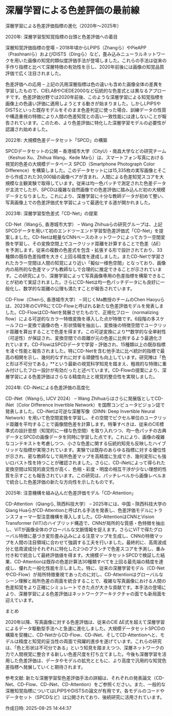 # 深層学習による色差評価の最前線

深層学習による色差評価指標の進化（2020年～2025年）

2020年: 深層学習型知覚指標の台頭と色差評価への着目

深層知覚評価指標の登場 – 2018年頃からLPIPS（Zhangら）やPieAPP（Prashnaniら）およびDISTS（Dingら）など，畳み込みニューラルネットワークを用いた画像の知覚的類似度評価手法が登場しました。これらの手法は従来の手作り指標と比べて深層特徴の有効性を示し、2020年前後には画像の知覚品質評価で広く注目されました。

色差評価への応用 – 上記の汎用深層指標は色の違いも含めた画像全体の差異を学習したもので、CIELABやCIEDE2000など伝統的な色差式とは異なるアプローチです。色差評価分野では2020年前後、このような深層学習による知覚指標を画像上の色違い評価に適用しようとする動きが始まりました。しかしLPIPSやDISTSといった既存モデルをそのまま色差判定に使った場合、訓練データの性質や構造重視の特徴により人間の色差知覚との高い一致性能には達しないことが報告されています。このため、より色差評価に特化した深層学習モデルの必要性が認識され始めました。


2022年: 大規模色差データセット「SPCD」の構築

SPCDデータセットの公開 – 香港城市大学（CityU）・南昌大学などの研究チーム（Keshuo Xu、Zhihua Wang、Kede Maら）は、スマートフォン写真における視覚的色差の大規模データベース SPCD（Smartphone Photograph Color Difference）を構築しました。このデータセットには15,335枚の実写画像とそこから作成された30,000組の画像ペアが含まれ、人間による色差知覚スコアを大規模な主観実験で取得しています。従来は均一色パッチで測定された色差データが主流でしたが、SPCDは複雑な自然画像での色差評価に踏み込んだ初の大規模データとなりました。これにより、深層学習に十分な教師データが初めて整い、写真画像上での色差評価式を学習によって最適化する道が開かれました。


2023年: 深層学習型色差式「CD-Net」の提案

CD-Net（Wangら, 香港城市大学） – Wang Zhihuaらの研究グループは、上記SPCDデータを用いて初のエンドツーエンド学習型色差評価式「CD-Net」を提案しました。CD-Netは軽量なCNNベースのネットワークによってカラー空間変換を学習し、その変換空間上でユークリッド距離を計算することで色差（ΔE）を予測します。従来の複数の色差式を包含・拡張する形で設計されており、33種類の既存色差指標を大きく上回る精度を達成しました。またCD-Netで学習されたカラー空間は人間の知覚により近い「擬似一様色空間」となっており、画像内の局所的な色差マップも教師なしで合理的に推定できることが示されています。この研究により、深層学習によって写真画像専用の色差指標を構築できることが初めて実証されました。さらにCD-Netは均一色パッチデータにも良好に一般化し、数学的な距離の公理も満たすことが報告されています。

CD-Flow（Chenら, 香港城市大学） – 同じくMa教授のチームのChen Haoyuらは、2023年のCVPRにてCD-Flowと呼ばれる新たな色差評価モデルを発表しました。CD-FlowはCD-Netを発展させたもので、正規化フロー（normalizing flow）による可逆的なカラー特徴変換を導入した点が特徴です。6段階の多スケールフロー変換で画像の色・形状情報を抽出し、変換後の特徴空間でユークリッド距離を算出することで色差を得ます。この可逆変換により**数学的な全単射性（可逆性）が保証され、変換空間での距離が元の色差に比例するよう最適化されています。CD-FlowはSPCDデータで学習・評価され、15種類以上の既存指標を凌ぐ性能と報告されました。特にCD-Netを含む他手法に比べ統計的指標で最高の相関を示し、幾何的なずれに対する頑健性も向上しています。研究陣は「色と形は不可分である」**という最新の視覚科学知見を踏まえ、粗視的な特徴に重み付けしたフロー設計が有効だったと述べています。CD-Flowの提案により、深層学習による色差評価はさらなる精度向上と視覚的整合性を実現しました。


2024年: CD-iNetによる色差評価の高度化

CD-iNet（Wangら, IJCV 2024） – Wang Zhihuaらはさらに発展版としてCD-iNet（Color Difference Invertible Network）を国際コンピュータビジョン誌で発表しました。CD-iNetは可逆な深層写像（DINN: Deep Invertible Neural Network）を用いて色空間変換を学習し、その空間でピクセル単位のユークリッド距離を平均することで画像間色差を計算します。特筆すべきは、従来のCIE標準式の設計思想（知覚的に一様な色空間）を取り入れつつ、均一色パッチの古典データとSPCDの画像データを同時に学習した点です。これにより、画像の複雑なコンテキストを考慮しつつ、小さな色差に関する伝統的知見も反映したハイブリッドな指標が実現されています。実験では既存のあらゆる指標に対する優位性が示され、密な教師なしで局所色差マップを高精度に生成でき、幾何変形にも強いロバスト性を持つことが確認されました。さらに、CD-iNetによって得られた変換空間は知覚的直交性が高く、色相・彩度・明度の相互干渉が少ない理想的性質を示すことも報告されています。この研究は、パッチレベルから画像レベルまで統合した色差評価の新たな方向性を示したものです。


2025年: 注意機構を組み込んだ色差評価モデル「CD-Attention」

CD-Attention（Qiangら, 陝西科技大学） – 2025年には、中国・陝西科技大学のQiang HuaらがCD-Attentionと呼ばれる手法を発表し、色差評価モデルにトランスフォーマー型注意機構を導入しました。CD-AttentionはCNNとVision Transformer (ViT)のハイブリッド構造で、CNNが局所的な質感・色特徴を抽出し、ViTが画像全体のグローバルな文脈情報を捉えます。さらにViTで得たグローバル特徴に基づき変形畳み込みによる注意マップを生成し、CNNの特徴マップを人間の注目領域に合わせて強調する工夫を行いました。最終的に、高周波成分と低周波成分それぞれに特化した2つのブランチで色差スコアを予測し、重み付き和で統合して最終評価値を得ます。大規模データセットSPCDで検証した結果、CD-Attentionは既存の色差計算法30種類すべてを上回る最先端の精度を達成し、優れた一般化性能を示しました。特に、従来の深層学習モデル（CD-NetやCD-Flow）が局所特徴重視であったのに対し、CD-Attentionはグローバルなシーン理解と局所色差の両面を統合することで、複雑な写真画像における人間の色差知覚をより正確にシミュレートできた点が大きな貢献です。本手法の登場により、深層学習による色差評価はネットワークアーキテクチャの面でも新局面を迎えています。


まとめ

2020年以降、写真画像に対する色差評価は、従来のCIE ΔE式を超えて深層学習によるデータ駆動型手法へと急速に進化しました。大規模データセットSPCDの構築を契機に、CD-NetからCD-Flow、CD-iNet、そしてCD-Attentionへと、モデルは精度と知覚的妥当性の両面で飛躍的進歩を遂げています。これらの研究は、「色と形状は不可分である」という知見を踏まえつつ、深層ネットワークの力で人間視覚に整合する新しい色差尺度を打ち立てました。今後も深層学習を活用した色差評価は、データやモデルの拡充とともに、より高度で汎用的な知覚色差指標へ発展していくと期待されます。

参考文献: 新たな深層学習型色差評価手法の詳細は、それぞれの発表論文（CD-Net、CD-Flow、CD-iNet、CD-Attention）をご参照ください。また、一般的な深層知覚指標についてはLPIPSやDISTSの論文が有用です。各モデルのコードやデータセット（SPCDなど）は公開されており、後続研究に活用されています。



作成日時: 2025-08-25 14:44:37